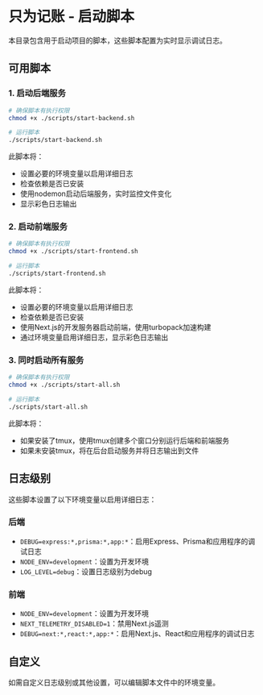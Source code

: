 # 只为记账 - 启动脚本

本目录包含用于启动项目的脚本，这些脚本配置为实时显示调试日志。

## 可用脚本

### 1. 启动后端服务

```bash
# 确保脚本有执行权限
chmod +x ./scripts/start-backend.sh

# 运行脚本
./scripts/start-backend.sh
```

此脚本将：
- 设置必要的环境变量以启用详细日志
- 检查依赖是否已安装
- 使用nodemon启动后端服务，实时监控文件变化
- 显示彩色日志输出

### 2. 启动前端服务

```bash
# 确保脚本有执行权限
chmod +x ./scripts/start-frontend.sh

# 运行脚本
./scripts/start-frontend.sh
```

此脚本将：
- 设置必要的环境变量以启用详细日志
- 检查依赖是否已安装
- 使用Next.js的开发服务器启动前端，使用turbopack加速构建
- 通过环境变量启用详细日志，显示彩色日志输出

### 3. 同时启动所有服务

```bash
# 确保脚本有执行权限
chmod +x ./scripts/start-all.sh

# 运行脚本
./scripts/start-all.sh
```

此脚本将：
- 如果安装了tmux，使用tmux创建多个窗口分别运行后端和前端服务
- 如果未安装tmux，将在后台启动服务并将日志输出到文件

## 日志级别

这些脚本设置了以下环境变量以启用详细日志：

### 后端
- `DEBUG=express:*,prisma:*,app:*`：启用Express、Prisma和应用程序的调试日志
- `NODE_ENV=development`：设置为开发环境
- `LOG_LEVEL=debug`：设置日志级别为debug

### 前端
- `NODE_ENV=development`：设置为开发环境
- `NEXT_TELEMETRY_DISABLED=1`：禁用Next.js遥测
- `DEBUG=next:*,react:*,app:*`：启用Next.js、React和应用程序的调试日志

## 自定义

如需自定义日志级别或其他设置，可以编辑脚本文件中的环境变量。
